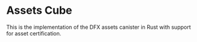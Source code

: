 # Assets Cube

This is the implementation of the DFX assets canister in Rust with support for asset certification.

